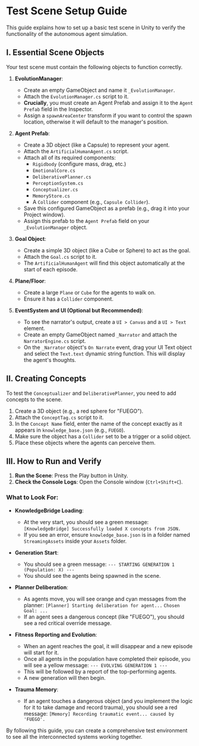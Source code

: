 # Test Scene Setup Guide

This guide explains how to set up a basic test scene in Unity to verify the functionality of the autonomous agent simulation.

## I. Essential Scene Objects

Your test scene must contain the following objects to function correctly.

1.  **EvolutionManager**:
    *   Create an empty GameObject and name it `_EvolutionManager`.
    *   Attach the `EvolutionManager.cs` script to it.
    *   **Crucially**, you must create an Agent Prefab and assign it to the `Agent Prefab` field in the Inspector.
    *   Assign a `spawnAreaCenter` transform if you want to control the spawn location, otherwise it will default to the manager's position.

2.  **Agent Prefab**:
    *   Create a 3D object (like a Capsule) to represent your agent.
    *   Attach the `ArtificialHumanAgent.cs` script.
    *   Attach all of its required components:
        *   `Rigidbody` (configure mass, drag, etc.)
        *   `EmotionalCore.cs`
        *   `DeliberativePlanner.cs`
        *   `PerceptionSystem.cs`
        *   `Conceptualizer.cs`
        *   `MemoryStore.cs`
        *   A `Collider` component (e.g., `Capsule Collider`).
    *   Save this configured GameObject as a prefab (e.g., drag it into your Project window).
    *   Assign this prefab to the `Agent Prefab` field on your `_EvolutionManager` object.

3.  **Goal Object**:
    *   Create a simple 3D object (like a Cube or Sphere) to act as the goal.
    *   Attach the `Goal.cs` script to it.
    *   The `ArtificialHumanAgent` will find this object automatically at the start of each episode.

4.  **Plane/Floor**:
    *   Create a large `Plane` or `Cube` for the agents to walk on.
    *   Ensure it has a `Collider` component.

5.  **EventSystem and UI (Optional but Recommended)**:
    *   To see the narrator's output, create a `UI > Canvas` and a `UI > Text` element.
    *   Create an empty GameObject named `_Narrator` and attach the `NarratorEngine.cs` script.
    *   On the `_Narrator` object's `On Narrate` event, drag your UI Text object and select the `Text.text` dynamic string function. This will display the agent's thoughts.

## II. Creating Concepts

To test the `Conceptualizer` and `DeliberativePlanner`, you need to add concepts to the scene.

1.  Create a 3D object (e.g., a red sphere for "FUEGO").
2.  Attach the `ConceptTag.cs` script to it.
3.  In the `Concept Name` field, enter the name of the concept exactly as it appears in `knowledge_base.json` (e.g., `FUEGO`).
4.  Make sure the object has a `Collider` set to be a trigger or a solid object.
5.  Place these objects where the agents can perceive them.

## III. How to Run and Verify

1.  **Run the Scene**: Press the Play button in Unity.
2.  **Check the Console Logs**: Open the Console window (`Ctrl+Shift+C`).

### What to Look For:

*   **KnowledgeBridge Loading**:
    *   At the very start, you should see a green message:
        `[KnowledgeBridge] Successfully loaded X concepts from JSON.`
    *   If you see an error, ensure `knowledge_base.json` is in a folder named `StreamingAssets` inside your `Assets` folder.

*   **Generation Start**:
    *   You should see a green message:
        `--- STARTING GENERATION 1 (Population: X) ---`
    *   You should see the agents being spawned in the scene.

*   **Planner Deliberation**:
    *   As agents move, you will see orange and cyan messages from the planner:
        `[Planner] Starting deliberation for agent...`
        `Chosen Goal: ...`
    *   If an agent sees a dangerous concept (like "FUEGO"), you should see a red critical override message.

*   **Fitness Reporting and Evolution**:
    *   When an agent reaches the goal, it will disappear and a new episode will start for it.
    *   Once all agents in the population have completed their episode, you will see a yellow message:
        `--- EVOLVING GENERATION 1 ---`
    *   This will be followed by a report of the top-performing agents.
    *   A new generation will then begin.

*   **Trauma Memory**:
    *   If an agent touches a dangerous object (and you implement the logic for it to take damage and record trauma), you should see a red message:
        `[Memory] Recording traumatic event... caused by 'FUEGO'.`

By following this guide, you can create a comprehensive test environment to see all the interconnected systems working together.

